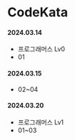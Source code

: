 # CodeKata

#### 2024.03.14

- 프로그래머스 Lv0
- 01

#### 2024.03.15

- 02~04

#### 2024.03.20

- 프로그래머스 Lv1
- 01~03
